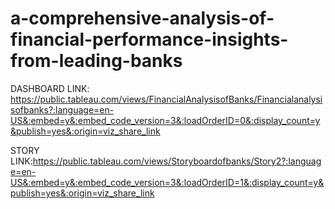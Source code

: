 # a-comprehensive-analysis-of-financial-performance-insights-from-leading-banks

DASHBOARD LINK:  https://public.tableau.com/views/FinancialAnalysisofBanks/Financialanalysisofbanks?:language=en-US&:embed=y&:embed_code_version=3&:loadOrderID=0&:display_count=y&publish=yes&:origin=viz_share_link

STORY LINK:https://public.tableau.com/views/Storyboardofbanks/Story2?:language=en-US&:embed=y&:embed_code_version=3&:loadOrderID=1&:display_count=y&publish=yes&:origin=viz_share_link
